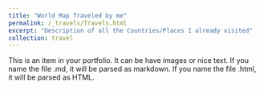```yaml
---
title: "World Map Traveled by me"
permalink: /_travels/Travels.html
excerpt: "Description of all the Countries/Places I already visited"
collection: travel
---
```


This is an item in your portfolio. It can be have images or nice text. If you name the file .md, it will be parsed as markdown. If you name the file .html, it will be parsed as HTML. 
